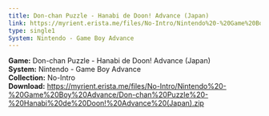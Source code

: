 ```yaml
---
title: Don-chan Puzzle - Hanabi de Doon! Advance (Japan)
link: https://myrient.erista.me/files/No-Intro/Nintendo%20-%20Game%20Boy%20Advance/Don-chan%20Puzzle%20-%20Hanabi%20de%20Doon!%20Advance%20(Japan).zip
type: single1
System: Nintendo - Game Boy Advance
---
```

<b>Game:</b> Don-chan Puzzle - Hanabi de Doon! Advance (Japan)<br>
<b>System:</b> Nintendo - Game Boy Advance<br>
<b>Collection:</b> No-Intro<br>
<b>Download:</b> https://myrient.erista.me/files/No-Intro/Nintendo%20-%20Game%20Boy%20Advance/Don-chan%20Puzzle%20-%20Hanabi%20de%20Doon!%20Advance%20(Japan).zip
